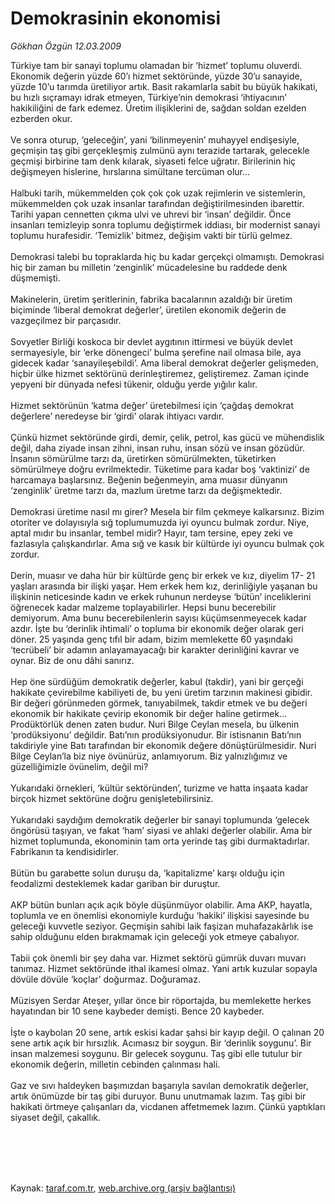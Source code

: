 # Demokrasinin ekonomisi

*Gökhan Özgün 12.03.2009*

<div class="taraf_structure_2col_1zq">
<div class="margen_n">



 <p>Türkiye tam bir sanayi toplumu olamadan bir ‘hizmet’ toplumu oluverdi. Ekonomik değerin yüzde 60’ı hizmet sektöründe, yüzde 30’u sanayide, yüzde 10’u tarımda üretiliyor artık. Basit rakamlarla sabit bu büyük hakikati, bu hızlı sıçramayı idrak etmeyen, Türkiye’nin demokrasi ‘ihtiyacının’ hakikiliğini de fark edemez. Üretim ilişiklerini de, sağdan soldan ezelden ezberden okur. <br/><br/>Ve sonra oturup, ‘geleceğin’, yani ‘bilinmeyenin’ muhayyel endişesiyle, geçmişin taş gibi gerçekleşmiş zulmünü aynı terazide tartarak, gelecekle geçmişi birbirine tam denk kılarak, siyaseti felce uğratır. Birilerinin hiç değişmeyen hislerine, hırslarına simültane tercüman olur... <br/><br/>Halbuki tarih, mükemmelden çok çok çok uzak rejimlerin ve sistemlerin, mükemmelden çok uzak insanlar tarafından değiştirilmesinden ibarettir. Tarihi yapan cennetten çıkma ulvi ve uhrevi bir ‘insan’ değildir. Önce insanları temizleyip sonra toplumu değiştirmek iddiası, bir modernist sanayi toplumu hurafesidir. ‘Temizlik’ bitmez, değişim vakti bir türlü gelmez. <br/><br/>Demokrasi talebi bu topraklarda hiç bu kadar gerçekçi olmamıştı. Demokrasi hiç bir zaman bu milletin ‘zenginlik’ mücadelesine bu raddede denk düşmemişti. <br/><br/>Makinelerin, üretim şeritlerinin, fabrika bacalarının azaldığı bir üretim biçiminde ‘liberal demokrat değerler’, üretilen ekonomik değerin de vazgeçilmez bir parçasıdır. <br/><br/>Sovyetler Birliği koskoca bir devlet aygıtının ittirmesi ve büyük devlet sermayesiyle, bir ‘erke dönengeci’ bulma şerefine nail olmasa bile, aya gidecek kadar ‘sanayileşebildi’. Ama liberal demokrat değerler gelişmeden, hiçbir ülke hizmet sektörünü derinleştiremez, geliştiremez. Zaman içinde yepyeni bir dünyada nefesi tükenir, olduğu yerde yığılır kalır. <br/><br/>Hizmet sektörünün ‘katma değer’ üretebilmesi için ‘çağdaş demokrat değerlere’ neredeyse bir ‘girdi’ olarak ihtiyacı vardır. <br/><br/>Çünkü hizmet sektöründe girdi, demir, çelik, petrol, kas gücü ve mühendislik değil, daha ziyade insan zihni, insan ruhu, insan sözü ve insan gözüdür. İnsanın sömürülme tarzı da, üretirken sömürülmekten, tüketirken sömürülmeye doğru evrilmektedir. Tüketime para kadar boş ‘vaktinizi’ de harcamaya başlarsınız. Beğenin beğenmeyin, ama muasır dünyanın ‘zenginlik’ üretme tarzı da, mazlum üretme tarzı da değişmektedir. <br/><br/>Demokrasi üretime nasıl mı girer? Mesela bir film çekmeye kalkarsınız. Bizim otoriter ve dolayısıyla sığ toplumumuzda iyi oyuncu bulmak zordur. Niye, aptal mıdır bu insanlar, tembel midir? Hayır, tam tersine, epey zeki ve fazlasıyla çalışkandırlar. Ama sığ ve kasık bir kültürde iyi oyuncu bulmak çok zordur. <br/><br/>Derin, muasır ve daha hür bir kültürde genç bir erkek ve kız, diyelim 17- 21 yaşları arasında bir ilişki yaşar. Hem erkek hem kız, derinliğiyle yaşanan bu ilişkinin neticesinde kadın ve erkek ruhunun nerdeyse ‘bütün’ inceliklerini öğrenecek kadar malzeme toplayabilirler. Hepsi bunu becerebilir demiyorum. Ama bunu becerebilenlerin sayısı küçümsenmeyecek kadar azdır. İşte bu ‘derinlik ihtimali’ o topluma bir ekonomik değer olarak geri döner. 25 yaşında genç tıfıl bir adam, bizim memlekette 60 yaşındaki ‘tecrübeli’ bir adamın anlayamayacağı bir karakter derinliğini kavrar ve oynar. Biz de onu dâhi sanırız. <br/><br/>Hep öne sürdüğüm demokratik değerler, kabul (takdir), yani bir gerçeği hakikate çevirebilme kabiliyeti de, bu yeni üretim tarzının makinesi gibidir. Bir değeri görünmeden görmek, tanıyabilmek, takdir etmek ve bu değeri ekonomik bir hakikate çevirip ekonomik bir değer haline getirmek... Prodüktörlük denen zaten budur. Nuri Bilge Ceylan mesela, bu ülkenin ‘prodüksiyonu’ değildir. Batı’nın prodüksiyonudur. Bir istisnanın Batı’nın takdiriyle yine Batı tarafından bir ekonomik değere dönüştürülmesidir. Nuri Bilge Ceylan’la biz niye övünürüz, anlamıyorum. Biz yalnızlığımız ve güzelliğimizle övünelim, değil mi? <br/><br/>Yukarıdaki örnekleri, ‘kültür sektöründen’, turizme ve hatta inşaata kadar birçok hizmet sektörüne doğru genişletebilirsiniz. <br/><br/>Yukarıdaki saydığım demokratik değerler bir sanayi toplumunda ‘gelecek öngörüsü taşıyan, ve fakat ‘ham’ siyasi ve ahlaki değerler olabilir. Ama bir hizmet toplumunda, ekonominin tam orta yerinde taş gibi durmaktadırlar. Fabrikanın ta kendisidirler. <br/><br/>Bütün bu garabette solun duruşu da, ‘kapitalizme’ karşı olduğu için feodalizmi desteklemek kadar gariban bir duruştur. <br/><br/>AKP bütün bunları açık açık böyle düşünmüyor olabilir. Ama AKP, hayatla, toplumla ve en önemlisi ekonomiyle kurduğu ‘hakiki’ ilişkisi sayesinde bu geleceği kuvvetle seziyor. Geçmişin sahibi laik faşizan muhafazakârlık ise sahip olduğunu elden bırakmamak için geleceği yok etmeye çabalıyor. <br/><br/>Tabii çok önemli bir şey daha var. Hizmet sektörü gümrük duvarı muvarı tanımaz. Hizmet sektöründe ithal ikamesi olmaz. Yani artık kuzular sopayla dövüle dövüle ‘koçlar’ doğurmaz. Doğuramaz. <br/><br/>Müzisyen Serdar Ateşer, yıllar önce bir röportajda, bu memlekette herkes hayatından bir 10 sene kaybeder demişti. Bence 20 kaybeder. <br/><br/>İşte o kaybolan 20 sene, artık eskisi kadar şahsi bir kayıp değil. O çalınan 20 sene artık açık bir hırsızlık. Acımasız bir soygun. Bir ‘derinlik soygunu’. Bir insan malzemesi soygunu. Bir gelecek soygunu. Taş gibi elle tutulur bir ekonomik değerin, milletin cebinden çalınması hali. <br/><br/>Gaz ve sıvı haldeyken başımızdan başarıyla savılan demokratik değerler, artık önümüzde bir taş gibi duruyor. Bunu unutmamak lazım. Taş gibi bir hakikati örtmeye çalışanları da, vicdanen affetmemek lazım. Çünkü yaptıkları siyaset değil, çakallık.</p>
<br/>
<br/>
<br/>



<br/>


<div id="taraf_not">
</div>

</div>


</div>

Kaynak: [taraf.com.tr](http://taraf.com.tr:80/makale/4452.htm), [web.archive.org (arşiv bağlantısı)](http://web.archive.org/web/20100219232533/http://taraf.com.tr:80/makale/4452.htm)
